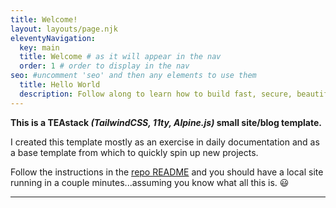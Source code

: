 ```yaml
---
title: Welcome!
layout: layouts/page.njk
eleventyNavigation:
  key: main
  title: Welcome # as it will appear in the nav
  order: 1 # order to display in the nav
seo: #uncomment 'seo' and then any elements to use them
  title: Hello World
  description: Follow along to learn how to build fast, secure, beautiful static websites using 11ty and TailwindCSS.
---
```


**This is a TEAstack _(TailwindCSS, 11ty, Alpine.js)_ small site/blog template.**

I created this template mostly
as an exercise in daily documentation and as a base template from which to quickly spin up new projects.

Follow the instructions in the [repo README](https://github.com/shanerobinson/tea-base-template) and you should have a local site running in a couple minutes...assuming you know what all this is. 😃

---
